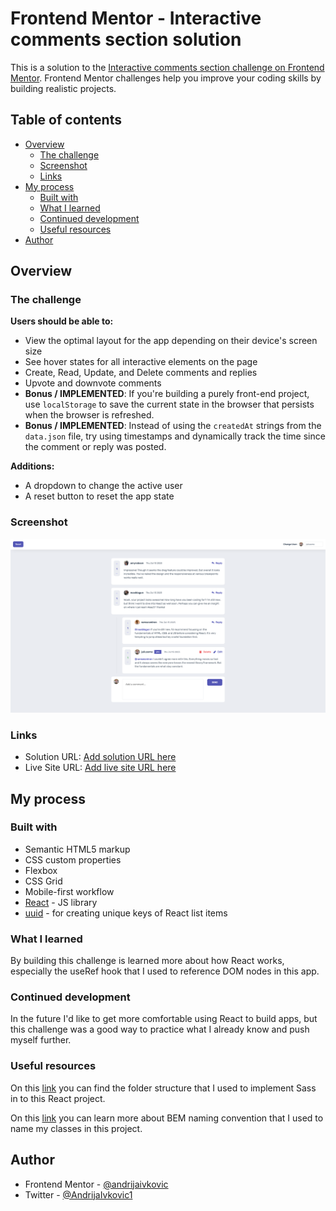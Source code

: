 # Frontend Mentor - Interactive comments section solution

This is a solution to the [Interactive comments section challenge on Frontend Mentor](https://www.frontendmentor.io/challenges/interactive-comments-section-iG1RugEG9). Frontend Mentor challenges help you improve your coding skills by building realistic projects.

## Table of contents

- [Overview](#overview)
  - [The challenge](#the-challenge)
  - [Screenshot](#screenshot)
  - [Links](#links)
- [My process](#my-process)
  - [Built with](#built-with)
  - [What I learned](#what-i-learned)
  - [Continued development](#continued-development)
  - [Useful resources](#useful-resources)
- [Author](#author)

## Overview

### The challenge

**Users should be able to:**

- View the optimal layout for the app depending on their device's screen size
- See hover states for all interactive elements on the page
- Create, Read, Update, and Delete comments and replies
- Upvote and downvote comments
- **Bonus / IMPLEMENTED**: If you're building a purely front-end project, use `localStorage` to save the current state in the browser that persists when the browser is refreshed.
- **Bonus / IMPLEMENTED**: Instead of using the `createdAt` strings from the `data.json` file, try using timestamps and dynamically track the time since the comment or reply was posted.

**Additions:**

- A dropdown to change the active user
- A reset button to reset the app state

### Screenshot

![](./screenshot.png)

### Links

- Solution URL: [Add solution URL here](https://your-solution-url.com)
- Live Site URL: [Add live site URL here](https://your-live-site-url.com)

## My process

### Built with

- Semantic HTML5 markup
- CSS custom properties
- Flexbox
- CSS Grid
- Mobile-first workflow
- [React](https://reactjs.org/) - JS library
- [uuid](https://www.npmjs.com/package/uuid) - for creating unique keys of React list items

### What I learned

By building this challenge is learned more about how React works, especially the useRef hook that I used to reference DOM nodes in this app.

### Continued development

In the future I'd like to get more comfortable using React to build apps, but this challenge was a good way to practice what I already know and push myself further.

### Useful resources

On this [link](https://dev.to/gedalyakrycer/ohsnap-sass-folder-structure-for-react-483e) you can find the folder structure that I used to implement Sass in to this React project.

On this [link](http://getbem.com/) you can learn more about BEM naming convention that I used to name my classes in this project.

## Author

- Frontend Mentor - [@andrijaivkovic](https://www.frontendmentor.io/profile/andrijaivkovic)
- Twitter - [@AndrijaIvkovic1](https://twitter.com/AndrijaIvkovic1)
